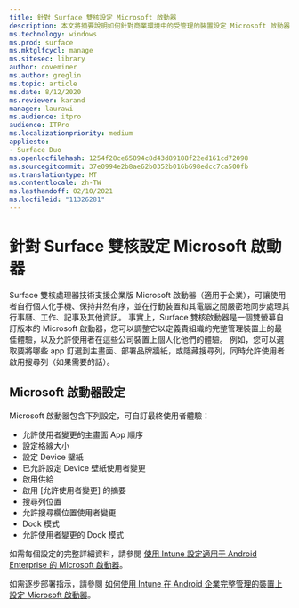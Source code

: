 ```yaml
---
title: 針對 Surface 雙核設定 Microsoft 啟動器
description: 本文將摘要說明如何針對商業環境中的受管理的裝置設定 Microsoft 啟動器。
ms.technology: windows
ms.prod: surface
ms.mktglfcycl: manage
ms.sitesec: library
author: coveminer
ms.author: greglin
ms.topic: article
ms.date: 8/12/2020
ms.reviewer: karand
manager: laurawi
ms.audience: itpro
audience: ITPro
ms.localizationpriority: medium
appliesto:
- Surface Duo
ms.openlocfilehash: 1254f28ce65894c8d43d89188f22ed161cd72098
ms.sourcegitcommit: 37e0994e2b8ae62b0352b016b698edcc7ca500fb
ms.translationtype: MT
ms.contentlocale: zh-TW
ms.lasthandoff: 02/10/2021
ms.locfileid: "11326281"
---
```

# 針對 Surface 雙核設定 Microsoft 啟動器

Surface 雙核處理器技術支援企業版 Microsoft 啟動器（適用于企業），可讓使用者自行個人化手機、保持井然有序，並在行動裝置和其電腦之間嚴密地同步處理其行事曆、工作、記事及其他資訊。 事實上，Surface 雙核啟動器是一個雙螢幕自訂版本的 Microsoft 啟動器，您可以調整它以定義貴組織的完整管理裝置上的最佳體驗，以及允許使用者在這些公司裝置上個人化他們的體驗。 例如，您可以選取要將哪些 app 釘選到主畫面、部署品牌牆紙，或隱藏搜尋列，同時允許使用者啟用搜尋列（如果需要的話）。

## Microsoft 啟動器設定

Microsoft 啟動器包含下列設定，可自訂最終使用者體驗：


- 允許使用者變更的主畫面 App 順序
- 設定格線大小
- 設定 Device 壁紙
- 已允許設定 Device 壁紙使用者變更
- 啟用供給
- 啟用 [允許使用者變更] 的摘要
- 搜尋列位置
- 允許搜尋欄位置使用者變更
- Dock 模式
- 允許使用者變更的 Dock 模式

如需每個設定的完整詳細資料，請參閱 [使用 Intune 設定適用于 Android Enterprise 的 Microsoft 啟動器](https://docs.microsoft.com/mem/intune/apps/configure-microsoft-launcher)。

如需逐步部署指示，請參閱 [如何使用 Intune 在 Android 企業完整管理的裝置上設定 Microsoft 啟動器](https://techcommunity.microsoft.com/t5/intune-customer-success/how-to-setup-microsoft-launcher-on-android-enterprise-fully/ba-p/1482134)。
